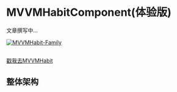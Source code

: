 # MVVMHabitComponent(体验版)
文章撰写中...

<a target="_blank" href="//shang.qq.com/wpa/qunwpa?idkey=a8db5d8f95bc432606fd79c3d6e494e8a97401671c27de4a8fe975382a441a3e"><img border="0" src="http://pub.idqqimg.com/wpa/images/group.png" alt="MVVMHabit-Family" title="MVVMHabit-Family"></a>
##
[戳我去MVVMHabit](https://github.com/goldze/MVVMHabit)
## 整体架构
